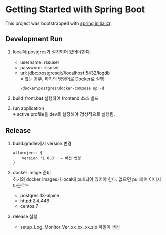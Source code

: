 # Getting Started with Spring Boot

This project was bootstrapped with [spring initializr](https://start.spring.io/).


## Development Run
1. local에 postgres가 설치되어 있어야한다.
   - username: rssuser
   - password: rssuser 
   - url: jdbc:postgresql://localhost:5432/logdb  
    ※ 없는 경우, 하기의 명령어로 Docker로 실행
        ```
        \docker\postgres\docker-compose up -d
        ```

2. build_front.bat 실행하여 frontend 소스 빌드
3. run application  
   ※ active profile을 dev로 설정해야 정상적으로 실행됨.

## Release
1. build.gradle에서 version 변경  
    ```
    allprojects {
        version '1.0.0'  ← 버전 변경   
    }
    ```  
2. docker image 준비  
하기의 docker images가 local에 pull되어 있어야 한다. 없으면 pull하여 이미지 다운로드
   - postgres:13-alpine
   - httpd:2.4.446 
   - centos:7
    
3. release 실행  
    - setup_Log_Monitor_Ver_xx_xx_xx.zip 파일이 생성

    
   